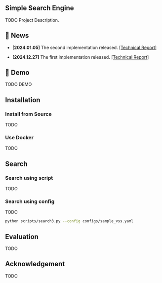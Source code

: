 ## Simple Search Engine

TODO Project Description.

## 📰 News

- **[2024.01.05]** The second implementation released.
  [[Technical Report]](docs/report_02.md)

- **[2024.12.27]** The first implementation released.
  [[Technical Report]](docs/report_01.md)

## 🎥 Demo

TODO DEMO

## Installation

### Install from Source

TODO

### Use Docker

TODO

## Search

### Search using script

TODO

### Search using config

TODO

```bash
python scripts/search3.py --config configs/sample_vss.yaml
```


## Evaluation

TODO

## Acknowledgement

TODO

